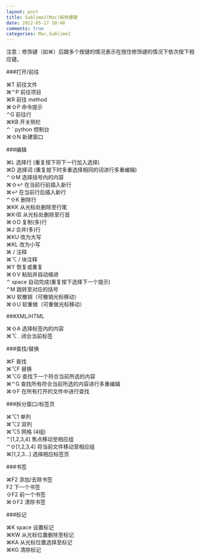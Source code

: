 ```yaml
---
layout: post
title: Sublime2(Mac)版快捷键  
date: 2012-05-17 10:48
comments: true
categories: Mac,Sublime2
---
```

注意：修饰键（如⌘）后跟多个按键的情况表示在按住修饰键的情况下依次按下相应键。

###打开/前往

⌘T	 前往文件  
⌘⌃P	 前往项目  
⌘R	 前往 method  
⌘⇧P	 命令提示  
⌃G	 前往行  
⌘KB	 开关侧栏  
⌃ `	 python 控制台  
⌘⇧N	 新建窗口  

###编辑

⌘L	 选择行 (重复按下将下一行加入选择)  
⌘D	 选择词 (重复按下时多重选择相同的词进行多重编辑)  
⌃⇧M	 选择括号内的内容  
⌘⇧↩	 在当前行前插入新行  
⌘↩	 在当前行后插入新行  
⌃⇧K	 删除行  
⌘KK	 从光标处删除至行尾  
⌘K⌫	 从光标处删除至行首  
⌘⇧D	 复制(多)行  
⌘J	 合并(多)行  
⌘KU	 改为大写  
⌘KL	 改为小写  
⌘ /	 注释  
⌘⌥ / 块注释  
⌘Y	 恢复或重复  
⌘⇧V	 粘贴并自动缩进  
⌃ space	 自动完成(重复按下选择下一个提示)  
⌃M	 跳转至对应的括号  
⌘U	 软撤销（可撤销光标移动）  
⌘⇧U	 软重做（可重做光标移动）  

###XML/HTML

⌘⇧A	 选择标签内的内容  
⌘⌥ .	 闭合当前标签  

###查找/替换

⌘F	 查找  
⌘⌥F	 替换  
⌘⌥G	 查找下一个符合当前所选的内容  
⌘⌃G	 查找所有符合当前所选的内容进行多重编辑  
⌘⇧F	 在所有打开的文件中进行查找  

###拆分窗口/标签页

⌘⌥1	 单列  
⌘⌥2	 双列  
⌘⌥5	 网格 (4组)  
⌃[1,2,3,4]	 焦点移动至相应组  
⌃⇧[1,2,3,4]	 将当前文件移动至相应组  
⌘[1,2,3…]	 选择相应标签页  

###书签

⌘F2	 添加/去除书签  
F2	 下一个书签  
⇧F2	 前一个书签  
⌘⇧F2	 清除书签  

###标记

⌘K space	 设置标记  
⌘KW	 从光标位置删除至标记  
⌘KA	 从光标位置选择至标记  
⌘KG	 清除标记  
